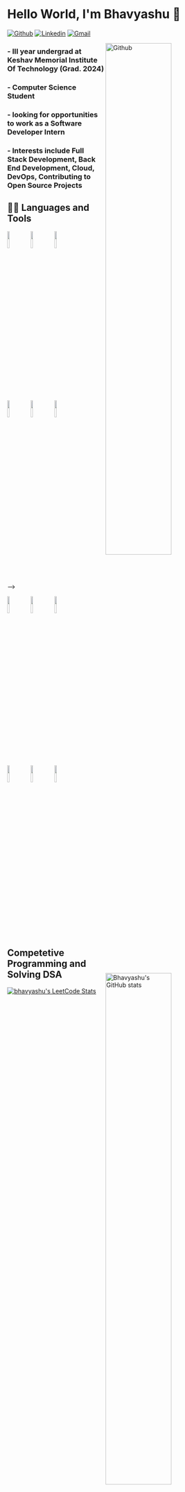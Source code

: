 # Hello World, I'm Bhavyashu 👋

[![Github](https://img.shields.io/badge/-Github-000?style=flat&logo=Github&logoColor=white)](https://github.com/Bhavyashu)
[![Linkedin](https://img.shields.io/badge/-LinkedIn-blue?style=flat&logo=Linkedin&logoColor=white)](https://www.linkedin.com/in/bhavyashu/)
[![Gmail](https://img.shields.io/badge/-Gmail-c14438?style=flat&logo=Gmail&logoColor=white)](mailto:the.bhavyashu@gmail.com)

<img width="55%" align="right" alt="Github" src="https://raw.githubusercontent.com/onimur/.github/master/.resources/git-header.svg" />

### - III year undergrad at Keshav Memorial Institute Of Technology (Grad. 2024)
### - Computer Science Student
### - looking for opportunities to work as a Software Developer Intern
### - Interests include Full Stack Development, Back End Development, Cloud, DevOps, Contributing to Open Source Projects  

## 👨‍💻 Languages and Tools
<p>
  <img width="55%" align="right" alt="Bhavyashu's GitHub stats" src="https://github-readme-stats.vercel.app/api?username=Bhavyashu&count_private=true&show_icons=true&theme=tokyonight" />

 
  <code><img width="10%" src="https://www.vectorlogo.zone/logos/java/java-ar21.svg"></code>
  <code><img width="10%" src="https://www.vectorlogo.zone/logos/javascript/javascript-ar21.svg"></code>
  <code><img width="10%" src="https://www.vectorlogo.zone/logos/python/python-ar21.svg"></code>
  <br />
  <code><img width="10%" src="https://www.vectorlogo.zone/logos/reactjs/reactjs-ar21.svg"></code>
  <code><img width="10%" src="https://www.vectorlogo.zone/logos/mysql/mysql-ar21.svg"></code>
  <code><img width="10%" src="https://www.vectorlogo.zone/logos/graphql/graphql-ar21.svg"></code>
  
  <br />
<!--   <code><img width="10%" src="https://www.vectorlogo.zone/logos/postgresql/postgresql-ar21.svg"></code>
   <code><img width="10%" src="https://www.vectorlogo.zone/logos/dotnet/dotnet-ar21.svg"></code>
  <code><img width="10%" src="https://www.vectorlogo.zone/logos/typescriptlang/typescriptlang-ar21.svg"></code>
  <code><img width="10%" src="https://www.vectorlogo.zone/logos/hasuraio/hasuraio-ar21.svg"></code>
  <code><img width="10%" src="https://www.vectorlogo.zone/logos/travis-ci/travis-ci-ar21.svg"></code>
  <code><img width="10%" src="https://www.vectorlogo.zone/logos/circleci/circleci-ar21.svg"></code>
  <br /> --> -->
  
  <code><img width="10%" src="https://www.vectorlogo.zone/logos/getpostman/getpostman-ar21.svg"></code>
  <code><img width="10%" src="https://www.vectorlogo.zone/logos/git-scm/git-scm-ar21.svg"></code>
  <code><img width="10%" src="https://www.vectorlogo.zone/logos/github/github-ar21.svg"></code>
  <br />
  <code><img width="10%" src="https://www.vectorlogo.zone/logos/docker/docker-ar21.svg"></code>
  <code><img width="10%" src="https://www.vectorlogo.zone/logos/netlify/netlify-ar21.svg"></code>
  <code><img width="10%" src="https://www.vectorlogo.zone/logos/heroku/heroku-ar21.svg"></code>

</p>

## Competetive Programming and Solving DSA

[![bhavyashu's LeetCode Stats](https://leetcode-stats.vercel.app/api?username=bhavyashu&theme=dark)](https://github.com/JeremyTsaii/leetcode-stats)
<!-- ## 👀 Active Repo

[![ReadMe Card](https://github-readme-stats.vercel.app/api/pin/?username=JeremyTsaii&repo=hyperplanner&show_owner=true)](https://github.com/JeremyTsaii/hyperplanner)

![Banner](https://user-images.githubusercontent.com/44514622/105098661-43c04880-5a5f-11eb-833f-c545aa39a037.PNG)

[![ReadMe Card](https://github-readme-stats.vercel.app/api/pin/?username=JeremyTsaii&repo=leetcode-stats&show_owner=true)](https://github.com/JeremyTsaii/leetcode-stats)

[![jetsai's LeetCode Stats](https://leetcode-stats.vercel.app/api?username=jetsai&theme=Dark)](https://github.com/JeremyTsaii/leetcode-stats)
 -->

